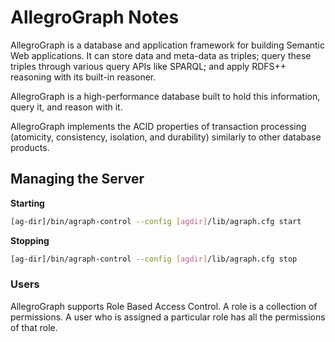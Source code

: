 # AllegroGraph Notes

AllegroGraph is a database and application framework for building Semantic Web applications. It can store data and meta-data as triples; query these triples through various query APIs like SPARQL; and apply RDFS++ reasoning with its built-in reasoner.

AllegroGraph is a high-performance database built to hold this information, query it, and reason with it.

AllegroGraph implements the ACID properties of transaction processing (atomicity, consistency, isolation, and durability) similarly to other database products.


## Managing the Server

**Starting**

```sh
[ag-dir]/bin/agraph-control --config [agdir]/lib/agraph.cfg start
```

**Stopping**

```sh
[ag-dir]/bin/agraph-control --config [agdir]/lib/agraph.cfg stop
```

### Users

AllegroGraph supports Role Based Access Control. A role is a collection of permissions. A user who is assigned a particular role has all the permissions of that role.

